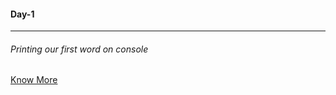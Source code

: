  #### Day-1
  ------------------------------------------
  
  ###### Printing our first word on console 
  [Know More](https://repl.it/@AkashKushwah/day-1-printing-start#main.py)
